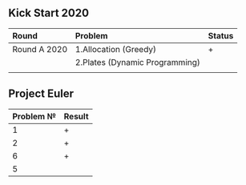 
## Kick Start 2020
| Round        | Problem                        | Status | 
|:-------------|:-------------------------------|:-------|
| Round A 2020 | 1.Allocation (Greedy)          | +      |            
 |              | 2.Plates (Dynamic Programming) |        |
 |              |                                |        |
                                                                                                                                                                                                                                  

## Project Euler
| Problem № | Result |
|-----------|--------|
| 1         | +      |
| 2         | +      |
| 6         | +      |
| 5         |        |


